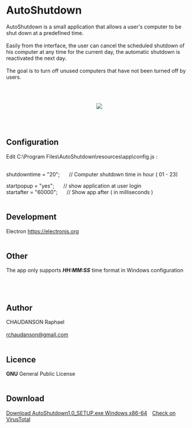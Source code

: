 
# AutoShutdown
AutoShutdown is a small application that allows a user's computer to be shut down at a predefined time.<br><br>
Easily from the interface, the user can cancel the scheduled shutdown of his computer at any time for the current day, the automatic shutdown is reactivated the next day.<br><br>
The goal is to turn off unused computers that have not been turned off by users.


<br><br>
<p align="center">
  <img src="http://www.linux-migration.fr/Animation.gif" />
</p>
<br><br>


## Configuration
Edit C:\Program Files\AutoShutdown\resources\app\config.js :<br><br>


shutdowntime = "20";   &ensp;&ensp;&ensp;// Computer shutdown time in hour ( 01 - 23)

startpopup = "yes";   &ensp;&ensp;&ensp;// show application at user login<br>
startafter = "60000";   &ensp;&ensp;&ensp;// Show app after ( in milliseconds )
<br><br>

## Development 
Electron
https://electronjs.org
<br><br>

## Other
The app only supports ***HH:MM:SS*** time format in Windows configuration
<br><br>
<br><br>

## Author
CHAUDANSON Raphael<br><br>
rchaudanson@gmail.com
<br><br>

## Licence

**GNU** General Public License
<br><br>

## Download
[Download AutoShutdown1.0_SETUP.exe Windows x86-64](https://onthelight.com/1X/AutoShutdown1.0_SETUP.exe
)&ensp;&ensp;[Check on VirusTotal](https://www.virustotal.com/gui/file/5e0729e8a7a7220b7bd083008d6dacef29042aa789a5c961c46356acc21525a2)

